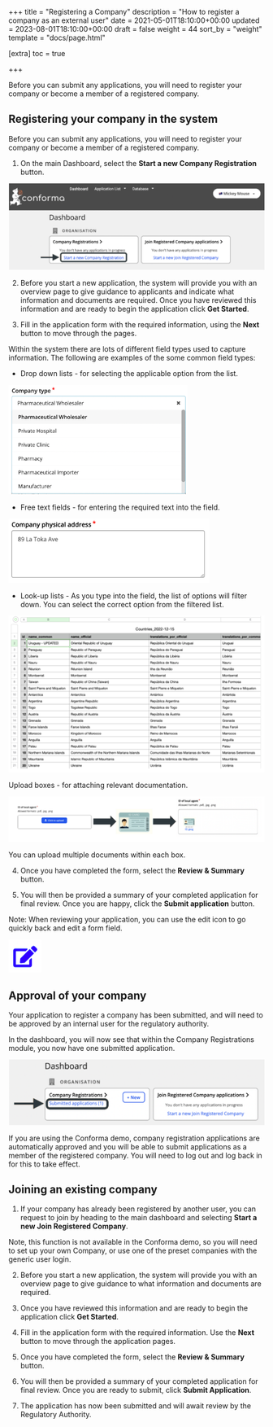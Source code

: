 +++
title = "Registering a Company"
description = "How to register a company as an external user"
date = 2021-05-01T18:10:00+00:00
updated = 2023-08-01T18:10:00+00:00
draft = false
weight = 44
sort_by = "weight"
template = "docs/page.html"

[extra]
toc = true

+++

Before you can submit any applications, you will need to register your company or become a member of a registered company. 

## Registering your company in the system

Before you can submit any applications, you will need to register your company or become a member of a registered company. 

1. On the main Dashboard, select the <b>Start a new Company Registration</b> button.

![Start new company registration](/docs/about/demo/newcompanyrego.png)

2. Before you start a new application, the system will provide you with an overview page to give guidance to applicants and indicate what information and documents are required. Once you have reviewed this information and are ready to begin the application click <b>Get Started</b>.

3. Fill in the application form with the required information, using the <b>Next</b> button to move through the pages. 

Within the system there are lots of different field types used to capture information. The following are examples of the some common field types:

 - Drop down lists - for selecting the applicable option from the list.

 ![Drop down list example](/docs/about/demo/dropdown3.png)

 - Free text fields - for entering the required text into the field.

 ![Free text example](/docs/about/demo/freetext3.png)

- Look-up lists - As you type into the field, the list of options will filter down. You can select the correct option from the filtered list.

 ![Look up list example](/docs/about/demo/lookup3.png)

Upload boxes - for attaching relevant documentation.

 ![Upload box example](/docs/about/demo/upload3.png)

<div class="tip">
 You can upload multiple documents within each box. 
 </div>

4. Once you have completed the form, select the <b>Review & Summary</b> button.

5. You will then be provided a summary of your completed application for final review. Once you are happy, click the <b>Submit application</b> button.

<div class="tip">
Note: When reviewing your application, you can use the edit icon to go quickly back and edit a form field. 
</div>

 ![edit icon](/docs/about/demo/editicon.png)

 ## Approval of your company

Your application to register a company has been submitted, and will need to be approved by an internal user for the regulatory authority. 

In the dashboard, you will now see that within the Company Registrations module, you now have one submitted application.

 ![company registrations](/docs/about/demo/companyapp3.png)

 <div class="tip">
 If you are using the Conforma demo, company registration applications are automatically approved and you will be able to submit applications as a member of the registered company. You will need to log out and log back in for this to take effect.
 </div>

 ## Joining an existing company

1. If your company has already been registered by another user, you can request to join by heading to the main dashboard and selecting <b>Start a new Join Registered Company</b>. 

<div class="tip">
Note, this function is not available in the Conforma demo, so you will need to set up your own Company, or use one of the preset companies with the generic user login.
 </div>

2. Before you start a new application, the system will provide you with an overview page to give guidance to what information and documents are required.

3. Once you have reviewed this information and are ready to begin the application click <b>Get Started</b>.

4. Fill in the application form with the required information.  Use the <b>Next</b> button to move through the application pages. 

5. Once you have completed the form, select the <b>Review & Summary</b> button. 

6. You will then be provided a summary of your completed application for final  review. Once you are ready to submit, click <b>Submit Application</b>.

7. The application has now been submitted and will await review by the Regulatory Authority. 

